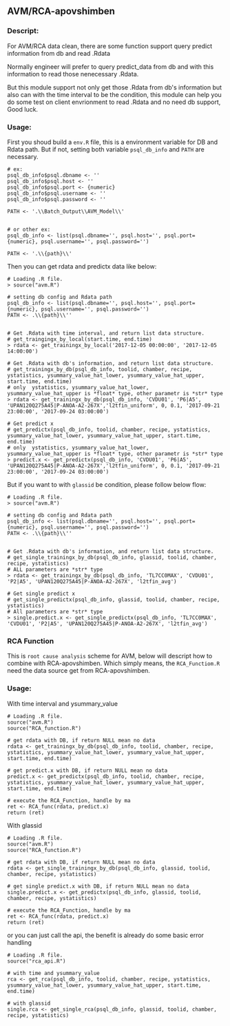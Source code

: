 ## AVM/RCA-apovshimben

### Descript: 
For AVM/RCA data clean, there are some function support query predict information from db and read .Rdata 

Normally engineer will prefer to query predict_data from db and with this information to read those nenecessary .Rdata.

But this module support not only get those .Rdata from db's information but also can with the time interval to be the condition, this module can help you do some test on client envrionment to read .Rdata and no need db support, Good luck.


### Usage:

First you shoud build a `env.R` file, this is a environment variable for DB and Rdata path. But if not, setting both variable `psql_db_info` and `PATH` are necessary.

```
# ex:
psql_db_info$psql.dbname <- ''
psql_db_info$psql.host <- ''
psql_db_info$psql.port <- {numeric}
psql_db_info$psql.username <- ''
psql_db_info$psql.password <- ''

PATH <- '.\\Batch_Output\\AVM_Model\\'


# or other ex:
psql_db_info <- list(psql.dbname='', psql.host='', psql.port={numeric}, psql.username='', psql.password='')

PATH <- '.\\{path}\\'
```


Then you can get rdata and predictx data like below:

```shell
# Loading .R file.
> source("avm.R")

# setting db config and Rdata path
psql_db_info <- list(psql.dbname='', psql.host='', psql.port={numeric}, psql.username='', psql.password='')
PATH <- .\\{path}\\''


# Get .Rdata with time interval, and return list data structure.
# get_traingingx_by_local(start.time, end.time)
> rdata <- get_trainingx_by_local('2017-12-05 00:00:00', '2017-12-05 14:00:00')

# Get .Rdata with db's information, and return list data structure.
# get_trainingx_by_db(psql_db_info, toolid, chamber, recipe, ystatistics, ysummary_value_hat_lower, ysummary_value_hat_upper, start.time, end.time)
# only  ystatistics, ysummary_value_hat_lower, ysummary_value_hat_upper is *float* type, other parametr is *str* type
> rdata <- get_trainingx_by_db(psql_db_info, 'CVDU01', 'P6|A5', 'UPAN120Q275A45|P-ANOA-A2-267X','l2tfin_uniform', 0, 0.1, '2017-09-21 23:00:00', '2017-09-24 03:00:00')

# Get predict x
# get_predictx(psql_db_info, toolid, chamber, recipe, ystatistics, ysummary_value_hat_lower, ysummary_value_hat_upper, start.time, end.time)
# only  ystatistics, ysummary_value_hat_lower, ysummary_value_hat_upper is *float* type, other parametr is *str* type
> predict.x <- get_predictx(psql_db_info, 'CVDU01', 'P6|A5', 'UPAN120Q275A45|P-ANOA-A2-267X','l2tfin_uniform', 0, 0.1, '2017-09-21 23:00:00', '2017-09-24 03:00:00')
```


But if you want to with `glassid` be condition, please follow below flow:

```shell
# Loading .R file.
> source("avm.R")

# setting db config and Rdata path
psql_db_info <- list(psql.dbname='', psql.host='', psql.port={numeric}, psql.username='', psql.password='')
PATH <- .\\{path}\\''


# Get .Rdata with db's information, and return list data structure.
# get_single_trainingx_by_db(psql_db_info, glassid, toolid, chamber, recipe, ystatistics)
# ALL parameters are *str* type
> rdata <- get_trainingx_by_db(psql_db_info, 'TL7CC0MAX', 'CVDU01', 'P2|A5', 'UPAN120Q275A45|P-ANOA-A2-267X', 'l2tfin_avg')

# Get single predict x
# get_single_predictx(psql_db_info, glassid, toolid, chamber, recipe, ystatistics)
# All parameters are *str* type
> single.predict.x <- get_single_predictx(psql_db_info, 'TL7CC0MAX', 'CVDU01', 'P2|A5', 'UPAN120Q275A45|P-ANOA-A2-267X', 'l2tfin_avg')
```


### RCA Function

This is `root cause analysis` scheme for AVM, below will descript how to combine with RCA-apovshimben.
Which simply means, the `RCA_Functiom.R` need the data source get from RCA-apovshimben.


### Usage:

With time interval and ysummary_value
```shell
# Loading .R file.
source("avm.R")
source("RCA_function.R")

# get rdata with DB, if return NULL mean no data
rdata <- get_trainingx_by_db(psql_db_info, toolid, chamber, recipe, ystatistics, ysummary_value_hat_lower, ysummary_value_hat_upper, start.time, end.time)

# get predict.x with DB, if return NULL mean no data
predict.x <- get_predictx(psql_db_info, toolid, chamber, recipe, ystatistics, ysummary_value_hat_lower, ysummary_value_hat_upper, start.time, end.time)

# execute the RCA_Function, handle by ma
ret <- RCA_func(rdata, predict.x)
return (ret)
```


With glassid
```shell
# Loading .R file.
source("avm.R")
source("RCA_function.R")

# get rdata with DB, if return NULL mean no data
rdata <- get_single_trainingx_by_db(psql_db_info, glassid, toolid, chamber, recipe, ystatistics)

# get single predict.x with DB, if return NULL mean no data
single.predict.x <- get_predictx(psql_db_info, glassid, toolid, chamber, recipe, ystatistics)

# execute the RCA_Function, handle by ma
ret <- RCA_func(rdata, predict.x)
return (ret)
```

or you can just call the api, the benefit is already do some basic error handling

```shell
# Loading .R file.
source("rca_api.R")

# with time and ysummary_value
rca <- get_rca(psql_db_info, toolid, chamber, recipe, ystatistics, ysummary_value_hat_lower, ysummary_value_hat_upper, start.time, end.time)

# with glassid
single.rca <- get_single_rca(psql_db_info, glassid, toolid, chamber, recipe, ystatistics)
```